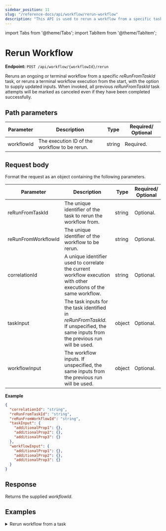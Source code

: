 ```yaml
---
sidebar_position: 11
slug: "/reference-docs/api/workflow/rerun-workflow"
description: "This API is used to rerun a workflow from a specific task using on an updated workflow input if needed."
---
```


import Tabs from '@theme/Tabs';
import TabItem from '@theme/TabItem';

# Rerun Workflow

**Endpoint:** `POST /api/workflow/{workflowId}/rerun`

Reruns an ongoing or terminal workflow from a specific *reRunFromTaskId* task, or reruns a terminal workflow execution from the start, with the option to supply updated inputs. When invoked, all previous *reRunFromTaskId* task attempts will be marked as canceled even if they have been completed successfully.

## Path parameters

| Parameter  | Description | Type | Required/ Optional |
| ---------- | ----------- | ---- | ----------------- |
| workflowId | The execution ID of the workflow to be rerun. | string | Required. |

## Request body

Format the request as an object containing the following parameters.

| Parameter  | Description | Type | Required/ Optional |
| ---------- | ----------- | ---- | ----------------- |
| reRunFromTaskId | The unique identifier of the task to rerun the workflow from. | string | Optional. |
| reRunFromWorkflowId | The unique identifier of the workflow to be rerun. | string | Optional. |
| correlationId | A unique identifier used to correlate the current workflow execution with other executions of the same workflow. | string | Optional. |
| taskInput | The task inputs for the task identified in _reRunFromTaskId_. If unspecified, the same inputs from the previous run will be used. | object | Optional. |
| workflowInput | The workflow inputs. If unspecified, the same inputs from the previous run will be used. | object | Optional. |

**Example**

```json
{
  "correlationId": "string",
  "reRunFromTaskId": "string",
  "reRunFromWorkflowId": "string",
  "taskInput": {
    "additionalProp1": {},
    "additionalProp2": {},
    "additionalProp3": {}
  },
  "workflowInput": {
    "additionalProp1": {},
    "additionalProp2": {},
    "additionalProp3": {}
  }
}
```

## Response

Returns the supplied *workflowId*.

## Examples

<details><summary>Rerun workflow from a task</summary>

**Request**

```shell
curl -X 'POST' \
  'https://<YOUR_CLUSTER>/api/workflow/3163f2e3-d4a9-11ef-a114-0af1b159704e/rerun' \
  -H 'accept: text/plain' \
  -H 'X-Authorization: <TOKEN>' \
  -H 'Content-Type: application/json' \
  -d '{
  "reRunFromTaskId": "87799dc8-d4b8-11ef-a114-0af1b159704e"
}'
```

**Response**

```
3163f2e3-d4a9-11ef-a114-0af1b159704e
```
</details>